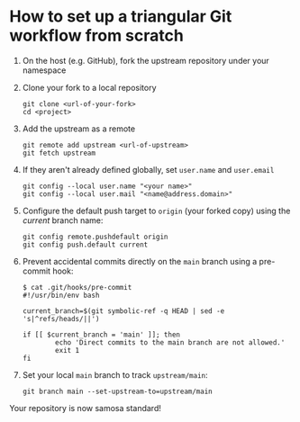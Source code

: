 <!--
# Copyright (c) 2018, Aaron Bull Schaefer <aaron@elasticdog.com>
# SPDX-License-Identifier: MIT
# Copyright 2022 David Seaward and contributors
# SPDX-License-Identifier: AGPL-3.0-or-later
-->

# How to set up a triangular Git workflow from scratch

1. On the host (e.g. GitHub), fork the upstream repository under your namespace

2. Clone your fork to a local repository

   ```
   git clone <url-of-your-fork>
   cd <project>
   ```

3. Add the upstream as a remote

   ```
   git remote add upstream <url-of-upstream>
   git fetch upstream
   ```

4. If they aren't already defined globally, set `user.name` and `user.email`

   ```
   git config --local user.name "<your name>"
   git config --local user.mail "<name@address.domain>"
   ```

5. Configure the default push target to `origin` (your forked copy) using the
   *current* branch name:

   ```
   git config remote.pushdefault origin
   git config push.default current
   ```

6. Prevent accidental commits directly on the `main` branch using a pre-commit
   hook:

   ```
   $ cat .git/hooks/pre-commit
   #!/usr/bin/env bash

   current_branch=$(git symbolic-ref -q HEAD | sed -e 's|^refs/heads/||')

   if [[ $current_branch = 'main' ]]; then
           echo 'Direct commits to the main branch are not allowed.'
           exit 1
   fi
   ```

7. Set your local `main` branch to track `upstream/main`:

   ```
   git branch main --set-upstream-to=upstream/main
   ```

Your repository is now samosa standard!
